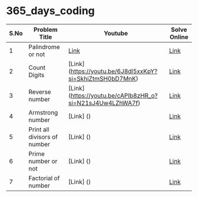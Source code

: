 # 365_days_coding

| S.No | Problem Title                | Youtube                                                   | Solve Online |
| ---- | ---------------------------- | --------------------------------------------------------- | ------------ |
| 1    | Palindrome or not            | [Link](https://youtu.be/69JgYnSWtng?si=Vkdqo6lbt--cBofw)  | [Link]()     |
| 2    | Count Digits                 | [Link] (https://youtu.be/6J8dl5xxKpY?si=SkhiZtmSH0bD7MnK) | [Link]()     |
| 3    | Reverse number               | [Link] (https://youtu.be/cAPIb8zHR_o?si=N21sJ4Uw4LZhWA7f) | [Link]()     |
| 4    | Armstrong number             | [Link] ()                                                 | [Link]()     |
| 5    | Print all divisors of number | [Link] ()                                                 | [Link]()     |
| 6    | Prime number or not          | [Link] ()                                                 | [Link]()     |
| 7    | Factorial of number          | [Link] ()                                                 | [Link]()     |
